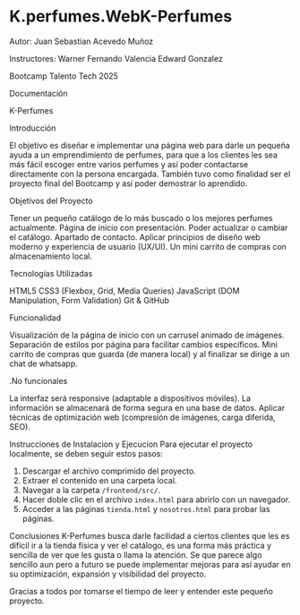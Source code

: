 # K.perfumes.WebK-Perfumes

Autor:
Juan Sebastian Acevedo Muñoz







Instructores:
Warner Fernando Valencia
Edward Gonzalez










Bootcamp Talento Tech
2025






Documentación

K-Perfumes



Introducción

El objetivo es diseñar e implementar una página web para darle un pequeña ayuda a un emprendimiento de perfumes, para que a los clientes les sea más fácil escoger entre varios perfumes y así poder contactarse directamente con la persona encargada.
También tuvo como finalidad ser el proyecto final del Bootcamp y así poder demostrar lo aprendido.

Objetivos del Proyecto

Tener un pequeño catálogo de lo más buscado o los mejores perfumes actualmente.
Página de inicio con presentación.
Poder actualizar o cambiar el catálogo.
Apartado de contacto.
Aplicar principios de diseño web moderno y experiencia de usuario (UX/UI).
Un mini carrito de compras con almacenamiento local.

Tecnologías Utilizadas

HTML5
CSS3 (Flexbox, Grid, Media Queries)
JavaScript (DOM Manipulation, Form Validation)
Git & GitHub

Funcionalidad

Visualización de la página de inicio con un carrusel animado de imágenes.
Separación de estilos por página para facilitar cambios específicos.
Mini carrito de compras que guarda (de manera local)  y al finalizar se dirige a un chat de whatsapp.


.No funcionales

La interfaz será responsive (adaptable a dispositivos móviles).
La información se almacenará de forma segura en una base de datos.
Aplicar técnicas de optimización web (compresión de imágenes, carga diferida, SEO).

Instrucciones de Instalacion y Ejecucion
Para ejecutar el proyecto localmente, se deben seguir estos pasos:
1. Descargar el archivo comprimido del proyecto.
2. Extraer el contenido en una carpeta local.
3. Navegar a la carpeta `/frontend/src/`.
4. Hacer doble clic en el archivo `index.html` para abrirlo con un navegador.
5. Acceder a las páginas `tienda.html` y `nosotros.html` para probar las páginas.

Conclusiones
K-Perfumes busca darle facilidad a ciertos clientes que les es difícil ir a la tienda física y ver el catálogo, es una forma más práctica y sencilla de ver que les gusta o llama la atención. Se que parece algo sencillo aun pero a futuro se puede implementar mejoras para así ayudar en su optimización, expansión y visibilidad del proyecto.
	




Gracias a todos por tomarse el tiempo de leer y entender este pequeño proyecto.
